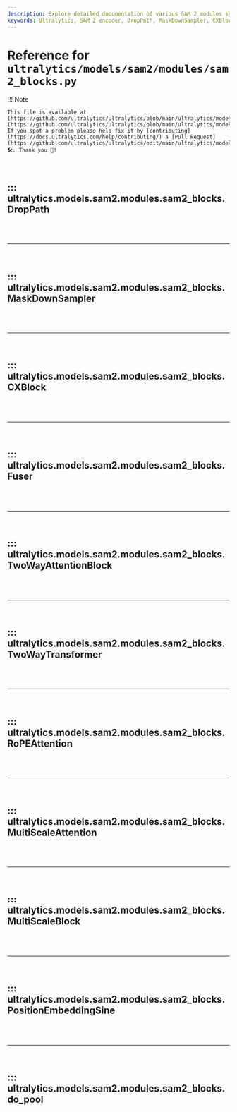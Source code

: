 ```yaml
---
description: Explore detailed documentation of various SAM 2 modules such as MaskDownSampler, CXBlock, and more, available in Ultralytics' repository.
keywords: Ultralytics, SAM 2 encoder, DropPath, MaskDownSampler, CXBlock, Fuser, TwoWayTransformer, TwoWayAttentionBlock, RoPEAttention, MultiScaleAttention, MultiScaleBlock. PositionEmbeddingSine, do_pool
---
```


# Reference for `ultralytics/models/sam2/modules/sam2_blocks.py`

!!! Note

    This file is available at [https://github.com/ultralytics/ultralytics/blob/main/ultralytics/models/sam2/modules/sam2_blocks.py](https://github.com/ultralytics/ultralytics/blob/main/ultralytics/models/sam2/modules/sam2_blocks.py). If you spot a problem please help fix it by [contributing](https://docs.ultralytics.com/help/contributing/) a [Pull Request](https://github.com/ultralytics/ultralytics/edit/main/ultralytics/models/sam2/modules/sam2_blocks.py) 🛠️. Thank you 🙏!

<br>

## ::: ultralytics.models.sam2.modules.sam2_blocks.DropPath

<br><br><hr><br>

## ::: ultralytics.models.sam2.modules.sam2_blocks.MaskDownSampler

<br><br><hr><br>

## ::: ultralytics.models.sam2.modules.sam2_blocks.CXBlock

<br><br><hr><br>

## ::: ultralytics.models.sam2.modules.sam2_blocks.Fuser

<br><br><hr><br>

## ::: ultralytics.models.sam2.modules.sam2_blocks.TwoWayAttentionBlock

<br><br><hr><br>

## ::: ultralytics.models.sam2.modules.sam2_blocks.TwoWayTransformer

<br><br><hr><br>

## ::: ultralytics.models.sam2.modules.sam2_blocks.RoPEAttention

<br><br><hr><br>

## ::: ultralytics.models.sam2.modules.sam2_blocks.MultiScaleAttention

<br><br><hr><br>

## ::: ultralytics.models.sam2.modules.sam2_blocks.MultiScaleBlock

<br><br><hr><br>

## ::: ultralytics.models.sam2.modules.sam2_blocks.PositionEmbeddingSine

<br><br><hr><br>

## ::: ultralytics.models.sam2.modules.sam2_blocks.do_pool

<br><br>
